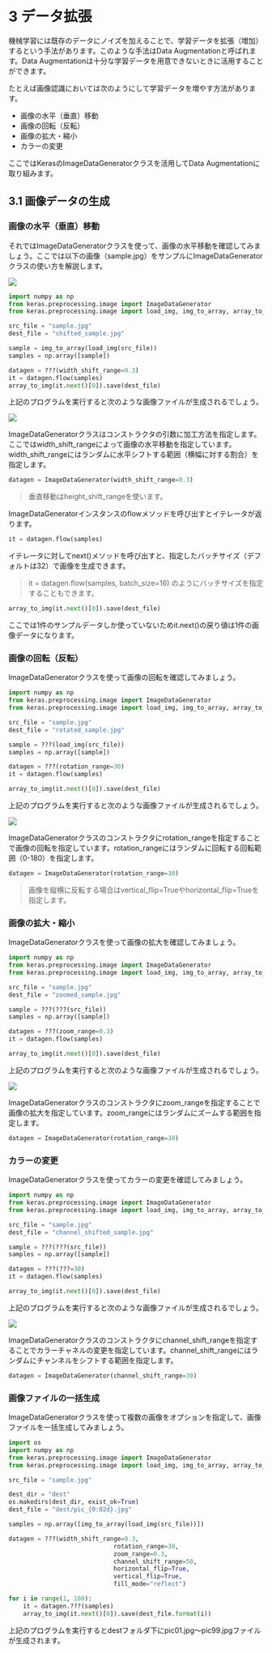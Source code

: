 # 3 データ拡張

機械学習には既存のデータにノイズを加えることで、学習データを拡張（増加）するという手法があります。このような手法はData Augmentationと呼ばれます。Data Augmentationは十分な学習データを用意できないときに活用することができます。

たとえば画像認識においては次のようにして学習データを増やす方法があります。

+ 画像の水平（垂直）移動
+ 画像の回転（反転）
+ 画像の拡大・縮小
+ カラーの変更

ここではKerasのImageDataGeneratorクラスを活用してData Augmentationに取り組みます。

<div style="page-break-before:always"></div>

## 3.1 画像データの生成

### 画像の水平（垂直）移動

それではImageDataGeneratorクラスを使って、画像の水平移動を確認してみましょう。ここでは以下の画像（sample.jpg）をサンプルにImageDataGeneratorクラスの使い方を解説します。

<img src="img/sample.jpg">

```python
import numpy as np
from keras.preprocessing.image import ImageDataGenerator
from keras.preprocessing.image import load_img, img_to_array, array_to_img

src_file = "sample.jpg"
dest_file = "shifted_sample.jpg"

sample = img_to_array(load_img(src_file))
samples = np.array([sample])

datagen = ???(width_shift_range=0.3)
it = datagen.flow(samples)
array_to_img(it.next()[0]).save(dest_file)
```

上記のプログラムを実行すると次のような画像ファイルが生成されるでしょう。

<img src="img/shifted_sample.jpg">

<div style="page-break-before:always"></div>

ImageDataGeneratorクラスはコンストラクタの引数に加工方法を指定します。ここではwidth_shift_rangeによって画像の水平移動を指定しています。width_shift_rangeにはランダムに水平シフトする範囲（横幅に対する割合）を指定します。

```python
datagen = ImageDataGenerator(width_shift_range=0.3)
```

> 垂直移動はheight_shift_rangeを使います。


ImageDataGeneratorインスタンスのflowメソッドを呼び出すとイテレータが返ります。

```python
it = datagen.flow(samples)
```


イテレータに対してnext()メソッドを呼び出すと、指定したバッチサイズ（デフォルトは32）で画像を生成できます。


> it = datagen.flow(samples, batch_size=16) のようにバッチサイズを指定することもできます。


```python
array_to_img(it.next()[0]).save(dest_file)
```

ここでは1件のサンプルデータしか使っていないためit.next()の戻り値は1件の画像データになります。

<div style="page-break-before:always"></div>

### 画像の回転（反転）

ImageDataGeneratorクラスを使って画像の回転を確認してみましょう。

```python
import numpy as np
from keras.preprocessing.image import ImageDataGenerator
from keras.preprocessing.image import load_img, img_to_array, array_to_img

src_file = "sample.jpg"
dest_file = "rotated_sample.jpg"

sample = ???(load_img(src_file))
samples = np.array([sample])

datagen = ???(rotation_range=30)
it = datagen.flow(samples)

array_to_img(it.next()[0]).save(dest_file)
```

上記のプログラムを実行すると次のような画像ファイルが生成されるでしょう。

<img src="img/rotated_sample.jpg">

ImageDataGeneratorクラスのコンストラクタにrotation_rangeを指定することで画像の回転を指定しています。rotation_rangeにはランダムに回転する回転範囲（0-180）を指定します。

```python
datagen = ImageDataGenerator(rotation_range=30)
```

> 画像を縦横に反転する場合はvertical_flip=Trueやhorizontal_flip=Trueを指定します。

<div style="page-break-before:always"></div>

### 画像の拡大・縮小

ImageDataGeneratorクラスを使って画像の拡大を確認してみましょう。

```python
import numpy as np
from keras.preprocessing.image import ImageDataGenerator
from keras.preprocessing.image import load_img, img_to_array, array_to_img

src_file = "sample.jpg"
dest_file = "zoomed_sample.jpg"

sample = ???(???(src_file))
samples = np.array([sample])

datagen = ???(zoom_range=0.3)
it = datagen.flow(samples)

array_to_img(it.next()[0]).save(dest_file)
```

上記のプログラムを実行すると次のような画像ファイルが生成されるでしょう。

<img src="img/zoomed_sample.jpg">

ImageDataGeneratorクラスのコンストラクタにzoom_rangeを指定することで画像の拡大を指定しています。zoom_rangeにはランダムにズームする範囲を指定します。

```python
datagen = ImageDataGenerator(rotation_range=30)
```

<div style="page-break-before:always"></div>

### カラーの変更

ImageDataGeneratorクラスを使ってカラーの変更を確認してみましょう。

```python
import numpy as np
from keras.preprocessing.image import ImageDataGenerator
from keras.preprocessing.image import load_img, img_to_array, array_to_img

src_file = "sample.jpg"
dest_file = "channel_shifted_sample.jpg"

sample = ???(???(src_file))
samples = np.array([sample])

datagen = ???(???=30)
it = datagen.flow(samples)

array_to_img(it.next()[0]).save(dest_file)
```

上記のプログラムを実行すると次のような画像ファイルが生成されるでしょう。

<img src="img/channel_shifted_sample.jpg">

ImageDataGeneratorクラスのコンストラクタにchannel_shift_rangeを指定することでカラーチャネルの変更を指定しています。channel_shift_rangeにはランダムにチャンネルをシフトする範囲を指定します。

```python
datagen = ImageDataGenerator(channel_shift_range=30)
```

<div style="page-break-before:always"></div>

### 画像ファイルの一括生成

ImageDataGeneratorクラスを使って複数の画像をオプションを指定して、画像ファイルを一括生成してみましょう。

```python
import os
import numpy as np
from keras.preprocessing.image import ImageDataGenerator
from keras.preprocessing.image import load_img, img_to_array, array_to_img

src_file = "sample.jpg"

dest_dir = "dest"
os.makedirs(dest_dir, exist_ok=True)
dest_file = "dest/pic_{0:02d}.jpg"

samples = np.array([img_to_array(load_img(src_file))])

datagen = ???(width_shift_range=0.3,
                             rotation_range=30,
                             zoom_range=0.3,
                             channel_shift_range=50,
                             horizontal_flip=True,
                             vertical_flip=True,
                             fill_mode="reflect")

for i in range(1, 100):
    it = datagen.???(samples)
    array_to_img(it.next()[0]).save(dest_file.format(i))
```

上記のプログラムを実行するとdestフォルダ下にpic01.jpg〜pic99.jpgファイルが生成されます。
